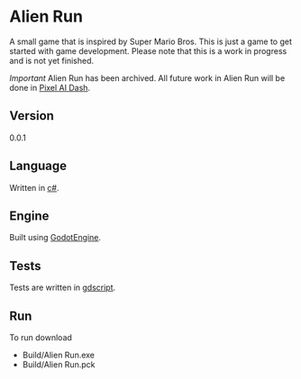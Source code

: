 # Alien Run
A small game that is inspired by Super Mario Bros. This is just a game to get started with game development. Please note that this is a work in progress and is not yet finished.

*Important* Alien Run has been archived. All future work in Alien Run will be done in [Pixel AI Dash](https://github.com/jordan-castro/Pixel_AI_Dash).

## Version
0.0.1

## Language
Written in [c#](https://docs.microsoft.com/en-us/dotnet/csharp/).

## Engine
Built using [GodotEngine](https://godotengine.org/).

## Tests
Tests are written in [gdscript](https://docs.godotengine.org/en/stable/tutorials/scripting/gdscript/gdscript_basics.html).

## Run
To run download
- Build/Alien Run.exe
- Build/Alien Run.pck

